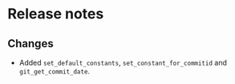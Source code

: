 # Release notes

## Changes

- Added `set_default_constants`, `set_constant_for_commitid` and `git_get_commit_date`.
